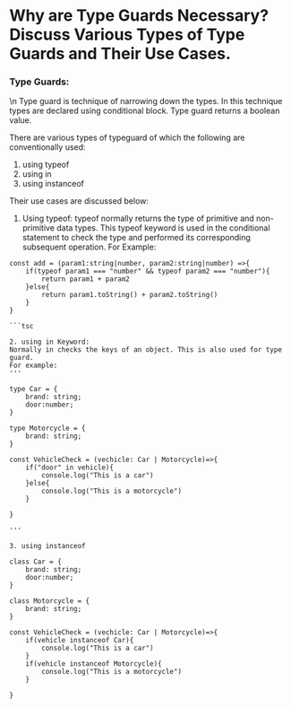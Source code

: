 # Why are Type Guards Necessary? Discuss Various Types of Type Guards and Their Use Cases.

### Type Guards:
\n Type guard is technique of narrowing down the types. In this technique types are declared using conditional block. Type guard returns a boolean value.

There are various types of typeguard of which the following are conventionally used:
1. using typeof 
2. using in
3. using instanceof

Their use cases are discussed below:
1. Using typeof:
typeof normally returns the type of primitive and non-primitive data types. This typeof keyword is used in the conditional statement to check the type and performed its corresponding subsequent operation.
For Example: 
```
const add = (param1:string|number, param2:string|number) =>{
    if(typeof param1 === "number" && typeof param2 === "number"){
        return param1 + param2
    }else{
        return param1.toString() + param2.toString()
    }
}

```tsc

2. using in Keyword:
Normally in checks the keys of an object. This is also used for type guard.
For example:
'''

type Car = {
    brand: string;
    door:number;
}

type Motorcycle = {
    brand: string;
}

const VehicleCheck = (vechicle: Car | Motorcycle)=>{
    if("door" in vehicle){
        console.log("This is a car")
    }else{
        console.log("This is a motorcycle")
    }

}

'''

3. using instanceof

class Car = {
    brand: string;
    door:number;
}

class Motorcycle = {
    brand: string;
}

const VehicleCheck = (vechicle: Car | Motorcycle)=>{
    if(vehicle instanceof Car){
        console.log("This is a car")
    }
    if(vehicle instanceof Motorcycle){
        console.log("This is a motorcycle")
    }

}